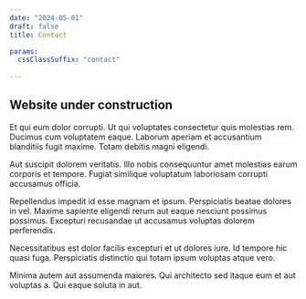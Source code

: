 ```yaml
---
date: "2024-05-01"
draft: false
title: Contact

params:
  cssClassSuffix: "contact"
  
---
```


## Website under construction

Et qui eum dolor corrupti. Ut qui voluptates consectetur quis molestias rem. Ducimus cum voluptatem eaque. Laborum aperiam et accusantium blanditiis fugit maxime. Totam debitis magni eligendi.

Aut suscipit dolorem veritatis. Illo nobis consequuntur amet molestias earum corporis et tempore. Fugiat similique voluptatum laboriosam corrupti accusamus officia.

Repellendus impedit id esse magnam et ipsum. Perspiciatis beatae dolores in vel. Maxime sapiente eligendi rerum aut eaque nesciunt possimus possimus. Excepturi recusandae ut accusamus voluptas dolorem perferendis.

Necessitatibus est dolor facilis excepturi et ut dolores iure. Id tempore hic quasi fuga. Perspiciatis distinctio qui totam ipsum voluptas atque vero.

Minima autem aut assumenda maiores. Qui architecto sed itaque eum et aut voluptas a. Qui eaque soluta in aut.

